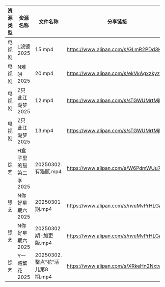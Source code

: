 | 资源类型 | 资源名称          | 文件名称                    | 分享链接                                 | 更新时间                |
| ---- | ------------- | ----------------------- | ------------------------------------ | ------------------- |
| 电视剧  | L滤镜2025       | 15.mp4                  | https://www.alipan.com/s/GLmR2PDd3Kv | 2025-03-02 19:06:10 |
| 电视剧  | N难哄2025       | 20.mp4                  | https://www.alipan.com/s/ekVkAgxzkyz | 2025-03-02 16:06:35 |
| 电视剧  | Z只此江湖梦2025    | 12.mp4                  | https://www.alipan.com/s/sTGWUMrtMjb | 2025-03-02 19:07:35 |
| 电视剧  | Z只此江湖梦2025    | 13.mp4                  | https://www.alipan.com/s/sTGWUMrtMjb | 2025-03-02 19:07:35 |
| 综艺   | H盒子里的猫第二季2025 | 20250302.有猫腻.mp4        | https://www.alipan.com/s/W6PdmWUu7Wr | 2025-03-02 16:08:44 |
| 综艺   | N你好星期六2025    | 20250301期.mp4           | https://www.alipan.com/s/nvuMvPrHLGa | 2025-03-02 00:08:39 |
| 综艺   | N你好星期六2025    | 20250302期-加更版.mp4       | https://www.alipan.com/s/nvuMvPrHLGa | 2025-03-02 14:08:50 |
| 综艺   | Y一路繁花2025     | 20250302.整点“花”活儿第8期.mp4 | https://www.alipan.com/s/XRkeHn2Nxtw | 2025-03-02 16:10:14 |
